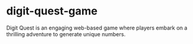 # digit-quest-game
Digit Quest is an engaging web-based game where players embark on a thrilling adventure to generate unique numbers. 
